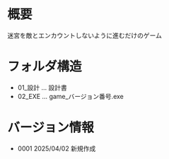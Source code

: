 # 概要
迷宮を敵とエンカウントしないように進むだけのゲーム

# フォルダ構造
- 01_設計 … 設計書
- 02_EXE … game_バージョン番号.exe
  
# バージョン情報
- 0001 2025/04/02 新規作成
